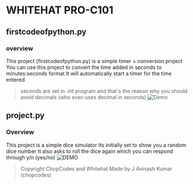 # WHITEHAT PRO-C101
## firstcodeofpython.py
### overview
This project (firstcodeofpython.py) is a simple timer + conversion project
You can use this project to convert the time added in seconds to minutes:seconds format
It will automatically start a timer for the time entered 
> seconds are set in .int program and that's the reason why you should avoid decimals (who even uses decimal in seconds)
![Demo](https://cdn.discordapp.com/attachments/1051805646229622795/1053666694612123678/image.png)
## project.py
### Overview
This project is a simple dice simulator
Its initially set to show you a random dice number 
It also asks to roll the dice again which you can respond through y/n (yes/no)
![DEMO](https://cdn.discordapp.com/attachments/1051805646229622795/1053668017751478282/image.png)
>Copyright ChopCodes and Whitehat
>Made by J Avinash Kumar (chopcodes)
